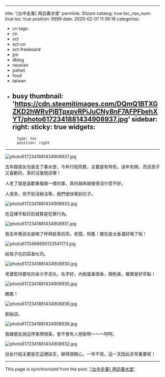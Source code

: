 
---
title: '[台中走春] 再訪春水堂'
permlink: 5ltzam
catalog: true
toc_nav_num: true
toc: true
position: 9999
date: 2020-02-01 11:39:18
categories:
- cn
tags:
- cn
- sct
- sct-cn
- sct-freeboard
- jjm
- dblog
- neoxian
- palnet
- food
- taiwan
- busy
thumbnail: 'https://cdn.steemitimages.com/DQmQ1BTXGZKD2hWRvPjBTpxpvRPiJuCNy8nF7AFPFbehXYT/photo6172341881434908937.jpg'
sidebar:
    right:
        sticky: true
widgets:
    -
        type: toc
        position: right
---


![photo6172341881434908937.jpg](https://cdn.steemitimages.com/DQmQ1BTXGZKD2hWRvPjBTpxpvRPiJuCNy8nF7AFPFbehXYT/photo6172341881434908937.jpg)

去年跟朋友也是去了春水堂，今年行程照舊，主要是有特色，過年有開，而且孩子又喜歡的，真的沒幾間店哪！

人老了就是喜歡重複做一樣的事，真的越來越覺得沒什麼不好。

人很多，但不到沒辦法等，我們很快等到位子。

![photo6172341881434908933.jpg](https://cdn.steemitimages.com/DQmZGJL3xvFMxbJJEFwJPPBHbXgc6hmyBCfFPGdjVw1WifS/photo6172341881434908933.jpg)

在這裡不點珍奶就算是犯罪行為。

![photo6172341881434908931.jpg](https://cdn.steemitimages.com/DQmS1MbPk3UMJ4mEKZXiaMen5pcr4EwmXQLyGBabmVJnWc7/photo6172341881434908931.jpg)

我去年應該也是喝了杯熱胚芽奶茶。老闆，照舊！實在是太香濃好喝了啦！

![photo6170466690123541173.jpg](https://cdn.steemitimages.com/DQmYtymP4s18Poa4TEX7QtJmsZbpFRFP4kSEpVPd8dYCBre/photo6170466690123541173.jpg)

給孩子吃的蒜香吐司。

![photo6172341881434908930.jpg](https://cdn.steemitimages.com/DQmUDnxms2zpCXnhb7BPfDhraTo1Wdk387svKvh6LXP5F4G/photo617)

老婆堅持要吃的金沙芋泥丸，名字好，內餡蛋黃很香，顏色美，確實是好茶點！

![photo6172341881434908935.jpg](https://cdn.steemitimages.com/DQmYQn96nvhzFRaQNVHESo2heHTWAU6RKZQohvr7MRBaqzC/photo6172341881434908935.jpg)

瞧瞧！

![photo6172341881434908936.jpg](https://cdn.steemitimages.com/DQmReGhKyQ6wX4zqy6yCBh31hjPv2sH3bo5QFPuvqvwhJ3M/photo6172341881434908936.jpg)

創始店。

![photo6172341881434908938.jpg](https://cdn.steemitimages.com/DQmSGvpz7dACntCev3qqgrKCysy4XJhFgpcjHpK46s5G7dE/photo6172341881434908938.jpg)

我跟朋友說這停車牌很美，會不會有人想偷啊～～～呵呵。

![photo6172341881434908932.jpg](https://cdn.steemitimages.com/DQmQaWUZgBQJTLp1eXksjZCAzvMpkXvLYmhwfHwvXJLnjR2/photo6172341881434908932.jpg)

訪友行程主要是在這裡談天，聊得很開心，一年不見，這一天因此非常重要呢！

- - -

This page is synchronized from the post: ['[台中走春] 再訪春水堂'](https://steemit.com/@deanliu/5ltzam)
